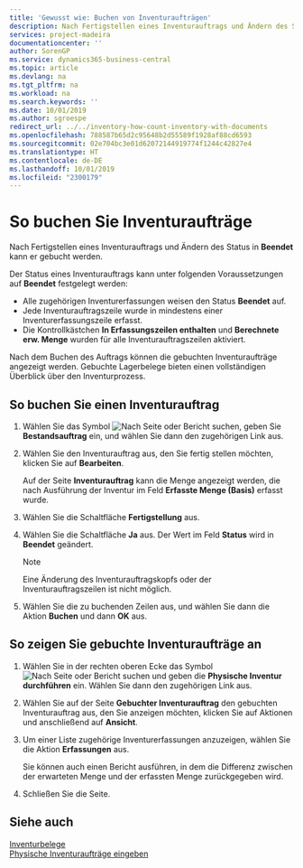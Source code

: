 ```yaml
---
title: 'Gewusst wie: Buchen von Inventuraufträgen'
description: Nach Fertigstellen eines Inventurauftrags und Ändern des Status in Beendet kann er gebucht werden.
services: project-madeira
documentationcenter: ''
author: SorenGP
ms.service: dynamics365-business-central
ms.topic: article
ms.devlang: na
ms.tgt_pltfrm: na
ms.workload: na
ms.search.keywords: ''
ms.date: 10/01/2019
ms.author: sgroespe
redirect_url: ../../inventory-how-count-inventory-with-documents
ms.openlocfilehash: 788587b65d2c95648b2d55589f1928af88cd6593
ms.sourcegitcommit: 02e704bc3e01d62072144919774f1244c42827e4
ms.translationtype: HT
ms.contentlocale: de-DE
ms.lasthandoff: 10/01/2019
ms.locfileid: "2300179"
---
```

# <a name="post-physical-inventory-orders"></a>So buchen Sie Inventuraufträge
Nach Fertigstellen eines Inventurauftrags und Ändern des Status in **Beendet** kann er gebucht werden.  

Der Status eines Inventurauftrags kann unter folgenden Voraussetzungen auf **Beendet** festgelegt werden:  

- Alle zugehörigen Inventurerfassungen weisen den Status **Beendet** auf.  
- Jede Inventurauftragszeile wurde in mindestens einer Inventurerfassungszeile erfasst.  
- Die Kontrollkästchen **In Erfassungszeilen enthalten** und **Berechnete erw. Menge** wurden für alle Inventurauftragszeilen aktiviert.  

Nach dem Buchen des Auftrags können die gebuchten Inventuraufträge angezeigt werden. Gebuchte Lagerbelege bieten einen vollständigen Überblick über den Inventurprozess.  

## <a name="to-post-a-physical-inventory-order"></a>So buchen Sie einen Inventurauftrag  

1.  Wählen Sie das Symbol ![Nach Seite oder Bericht suchen](../../media/ui-search/search_small.png "Symbol „Nach Seite oder Bericht suchen”"), geben Sie **Bestandsauftrag** ein, und wählen Sie dann den zugehörigen Link aus.  
2.  Wählen Sie den Inventurauftrag aus, den Sie fertig stellen möchten, klicken Sie auf **Bearbeiten**.  

    Auf der Seite **Inventurauftrag** kann die Menge angezeigt werden, die nach Ausführung der Inventur im Feld **Erfasste Menge (Basis)** erfasst wurde.  

3.  Wählen Sie die Schaltfläche **Fertigstellung** aus.  
4.  Wählen Sie die Schaltfläche **Ja** aus. Der Wert im Feld **Status** wird in **Beendet** geändert.  

    > [!NOTE]  
    >  Eine Änderung des Inventurauftragskopfs oder der Inventurauftragszeilen ist nicht möglich.  

5.  Wählen Sie die zu buchenden Zeilen aus, und wählen Sie dann die Aktion **Buchen** und dann **OK** aus.  

## <a name="to-view-posted-physical-inventory-orders"></a>So zeigen Sie gebuchte Inventuraufträge an  

1.  Wählen Sie in der rechten oberen Ecke das Symbol ![Nach Seite oder Bericht suchen](../../media/ui-search/search_small.png "Nach Seite oder Bericht suchen") und geben die **Physische Inventur durchführen** ein. Wählen Sie dann den zugehörigen Link aus.  
2.  Wählen Sie auf der Seite **Gebuchter Inventurauftrag** den gebuchten Inventurauftrag aus, den Sie anzeigen möchten, klicken Sie auf Aktionen und anschließend auf **Ansicht**.  
3.  Um einer Liste zugehörige Inventurerfassungen anzuzeigen, wählen Sie die Aktion **Erfassungen** aus.  

    Sie können auch einen Bericht ausführen, in dem die Differenz zwischen der erwarteten Menge und der erfassten Menge zurückgegeben wird.  

4.  Schließen Sie die Seite.  

## <a name="see-also"></a>Siehe auch  
 [Inventurbelege](physical-inventory-documents.md)   
 [Physische Inventuraufträge eingeben](how-to-enter-physical-inventory-orders.md)
